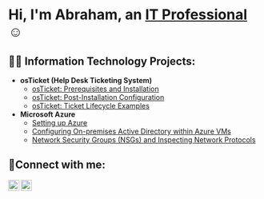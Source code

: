 <h1>Hi, I'm Abraham, an <a href="https://www.linkedin.com/in/abraham-medel-morales-b36a18a4/">IT Professional</a>☺</h1>

<h2>👨‍💻 Information Technology Projects:</h2>

- <b>osTicket (Help Desk Ticketing System)</b>
  - [osTicket: Prerequisites and Installation](https://github.com/AbrahamMedelMorales/osticket-prereqs)
  - [osTicket: Post-Installation Configuration](https://github.com/AbrahamMedelMorales/Post-Install-Config)
  - [osTicket: Ticket Lifecycle Examples](https://github.com/AbrahamMedelMorales/Ticket-Lifecycle)
- <b>Microsoft Azure</b>
  - [Setting up Azure](https://github.com/AbrahamMedelMorales/Azure-Crash-Course)
  - [Configuring On-premises Active Directory within Azure VMs](https://github.com/AbrahamMedelMorales/Configure-ad)
  - [Network Security Groups (NSGs) and Inspecting Network Protocols](https://github.com/AbrahamMedelMorales/Azure-Network-Protocols)

<h2>🤳Connect with me:</h2>

[<img align="left" alt="Abraham | LinkedIn" width="22px" src="https://cdn.jsdelivr.net/npm/simple-icons@v3/icons/linkedin.svg" />][linkedin]
[<img align="left" alt="Abraham | Instagram" width="22px" src="https://cdn.jsdelivr.net/npm/simple-icons@v3/icons/instagram.svg" />][instagram]


[instagram]: https://www.instagram.com/rosevilletoyotaabe/
[linkedin]: https://www.linkedin.com/in/abraham-medel-morales-b36a18a4/
